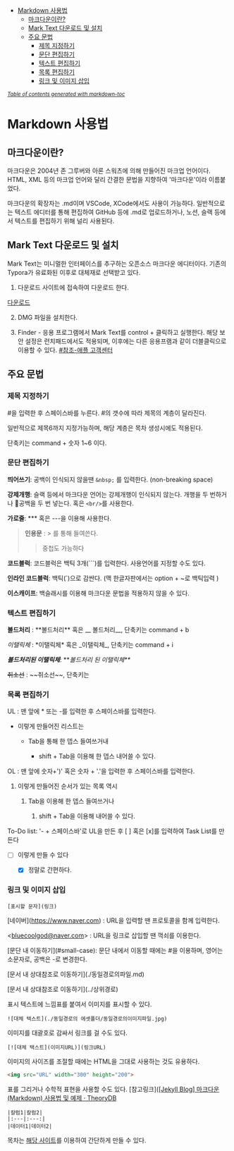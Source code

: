 - [Markdown 사용법](#markdown----)
  * [마크다운이란?](#-------)
  * [Mark Text 다운로드 및 설치](#mark-text----------)
  * [주요 문법](#-----)
    + [제목 지정하기](#-------)
    + [문단 편집하기](#-------)
    + [텍스트 편집하기](#--------)
    + [목록 편집하기](#-------)
    + [링크 및 이미지 삽입](#-----------)

<small><i><a href='http://ecotrust-canada.github.io/markdown-toc/'>Table of contents generated with markdown-toc</a></i></small>



# Markdown 사용법

## 마크다운이란?

마크다운은 2004년 존 그루버와 아론 스워츠에 의해 만들어진 마크업 언어이다. HTML, XML 등의 마크업 언어와 달리 간결한 문법을 지향하여 '마크다운'이라 이름붙었다. 

마크다운의 확장자는 .md이며 VSCode, XCode에서도 사용이 가능하다. 일반적으로는 텍스트 에디터를 통해 편집하여 GitHub 등에 .md로 업로드하거나, 노션, 슬랙 등에서 텍스트를 편집하기 위해 널리 사용된다.



## Mark Text 다운로드 및 설치

Mark Text는 미니멀한 인터페이스를 추구하는 오픈소스 마크다운 에디터이다.  기존의 Typora가 유료화된 이후로 대체재로 선택받고 있다.

1) 다운로드 사이트에 접속하여 다운로드 한다.

[다운로드](https://github.com/marktext/marktext)

2. DMG 파일을 설치한다.

3. Finder - 응용 프로그램에서 Mark Text를 control + 클릭하고 실행한다. 해당 보안 설정은 런치패드에서도 적용되며, 이후에는 다른 응용프램과 같이 더블클릭으로 이용할 수 있다. [#참조-애플 고객센터](https://support.apple.com/ko-kr/guide/mac-help/mh40616/mac)



## 주요 문법

### 제목 지정하기

#을 입력한 후 스페이스바를 누른다. #의 갯수에 따라 제목의 계층이 달라진다.

일반적으로 제목6까지 지정가능하며, 해당 계층은 목차 생성시에도 적용된다.

단축키는 command + 숫자 1~6 이다.



### 문단 편집하기

**띄어쓰기**: 공백이 인식되지 않을땐 `&nbsp;` 를 입력한다. (non-breaking space)

**강제개행**: 슬랙 등에서 마크다운 언어는 강제개행이 인식되지 않는다. 개행을 두 번하거나 공백을 두 번 넣는다. 혹은 `<br/>`를 사용한다.

**가로줄**: \*** 혹은 \---을 이용해 사용한다.

> **인용문** : > 를 통해 들여쓴다.
> 
> > 중첩도 가능하다

**코드블럭**: 코드블럭은 백틱 3개(```)를 입력한다.  사용언어를 지정할 수도 있다.

**인라인 코드블럭**: 백틱(`)으로 감싼다. (맥 한글자판에서는 option + ~로 백틱입력 )

**이스캐이프**: 백슬래시를 이용해 마크다운 문법을 적용하지 않을 수 있다.



### 텍스트 편집하기

**볼드처리** : \*\*볼드처리\*\* 혹은 \__ 볼드처리\__, 단축키는 command + b

*이탤릭체* : \*이탤릭체\* 혹은 \_이탤릭체\_, 단축키는 command + i

***볼드처리된 이탤릭체***: \***볼드처리 된 이탤릭체\*\**

~~취소선~~ : \~\~취소선\~\~, 단축키는 



### 목록 편집하기

UL : 맨 앞에 * 또는 -를 입력한 후 스페이스바를 입력한다.

* 이렇게 만들어진 리스트는
  
  * Tab을 통해 한 뎁스 들여쓰거내 
    
    * shift + Tab을 이용해 한 뎁스 내어쓸 수 있다.



OL : 맨 앞에 숫자+')' 혹은 숫자 + '.'을 입력한 후 스페이스바를 입력한다.

1. 이렇게 만들어진 순서가 있는 목록 역시
   
   1. Tab을 이용해 한 뎁스 들여쓰거나
      
      1. shift + Tab을 이용해 내어쓸 수 있다.



To-Do list: '- + 스페이스바'로 UL을 만든 후 [ ] 혹은 [x]를 입력하여 Task List를 만든다

- [ ] 이렇게 만들 수 있다
  
  - [x] 정말로 간편하다.



### 링크 및 이미지 삽입

```
[표시할 문자](링크) 
```

\[네이버]\(https://www.naver.com) : URL을 입력할 땐 프로토콜을 함께 입력한다.

\<bluecoolgod@naver.com> : URL을 링크로 삽입할 땐 꺽쇠를 이용한다.

\[문단 내 이동하기]\(#small-case): 문단 내에서 이동할 때에는 #을 이용하며, 영어는 소문자로, 공백은 -로 변경한다.

[문서 내 상대참조로 이동하기\]\(./동일경로의파일.md\) 

[문서 내 상대참조로 이동하기\]\(../상위경로)



표시 텍스트에 느낌표를 붙여서 이미지를 표시할 수 있다.

```
![대체 텍스트](./동일경로의 에셋폴더/동일경로의이미지파일.jpg)
```

이미지를 대괄호로 감싸서 링크를 걸 수도 있다.

```
[![대체 택스트](이미지URL)](링크URL)
```

이미지의 사이즈를 조절할 때에는 HTML을 그대로 사용하는 것도 유용하다.

```html
<img src="URL" width="300" height="200">
```



표를 그리거나 수학적 표현을 사용할 수도 있다. [참고링크]([[Jekyll Blog] 마크다운(Markdown) 사용법 및 예제 &middot; TheoryDB](https://theorydb.github.io/envops/2019/05/22/envops-blog-how-to-use-md/#markdown의-반드시-알아야-하는-문법)

```
|칼럼1|칼럼2|
|:---|:---:| 
|데이터1|데이터2| 
```



목차는 [해당 사이트](https://ecotrust-canada.github.io/markdown-toc/)를 이용하여 간단하게 만들 수 있다.










